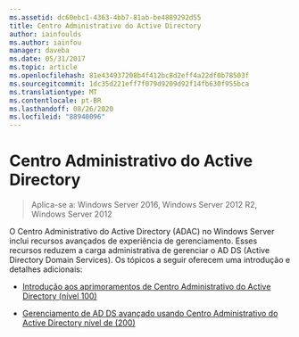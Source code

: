 ```yaml
---
ms.assetid: dc60ebc1-4363-4bb7-81ab-be4889292d55
title: Centro Administrativo do Active Directory
author: iainfoulds
ms.author: iainfou
manager: daveba
ms.date: 05/31/2017
ms.topic: article
ms.openlocfilehash: 81e434937208b4f412bc8d2eff4a22df0b78503f
ms.sourcegitcommit: 1dc35d221eff7f079d9209d92f14fb630f955bca
ms.translationtype: MT
ms.contentlocale: pt-BR
ms.lasthandoff: 08/26/2020
ms.locfileid: "88940096"
---
```

# <a name="active-directory-administrative-center"></a>Centro Administrativo do Active Directory

>Aplica-se a: Windows Server 2016, Windows Server 2012 R2, Windows Server 2012

O Centro Administrativo do Active Directory (ADAC) no Windows Server inclui recursos avançados de experiência de gerenciamento. Esses recursos reduzem a carga administrativa de gerenciar o AD DS (Active Directory Domain Services). Os tópicos a seguir oferecem uma introdução e detalhes adicionais:

-   [Introdução aos aprimoramentos de Centro Administrativo do Active Directory &#40;nível 100&#41;](../../../ad-ds/get-started/adac/Introduction-to-Active-Directory-Administrative-Center-Enhancements--Level-100-.md)

-   [Gerenciamento de AD DS avançado usando Centro Administrativo do Active Directory nível de &#40;200&#41;](../../../ad-ds/get-started/adac/Advanced-AD-DS-Management-Using-Active-Directory-Administrative-Center--Level-200-.md)



